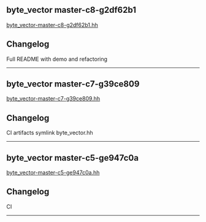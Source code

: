 ## byte_vector master-c8-g2df62b1
[byte_vector-master-c8-g2df62b1.hh](byte_vector-master-c8-g2df62b1.hh)  

## Changelog
Full README with demo and refactoring

---

## byte_vector master-c7-g39ce809
[byte_vector-master-c7-g39ce809.hh](byte_vector-master-c7-g39ce809.hh)  

## Changelog
CI artifacts symlink byte_vector.hh

---

## byte_vector master-c5-ge947c0a
[byte_vector-master-c5-ge947c0a.hh](byte_vector-master-c5-ge947c0a.hh)  

## Changelog
CI

---


